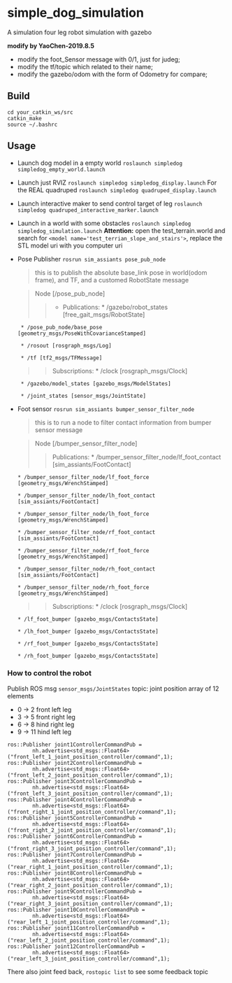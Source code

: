 # simple_dog_simulation
A simulation four leg robot simulation with gazebo

**modify by YaoChen-2019.8.5**
- modify the foot_Sensor message with 0/1, just for judeg;
- modify the tf/topic which related to their name;
- modify the gazebo/odom with the form of Odometry for compare;


## Build

```
cd your_catkin_ws/src
catkin_make
source ~/.bashrc
```
## Usage
- Launch dog model in a empty world
`roslaunch simpledog simpledog_empty_world.launch`
- Launch just RVIZ
`roslaunch simpledog simpledog_display.launch`
For the REAL quadruped
`roslaunch simpledog quadruped_display.launch`
- Launch interactive maker to send control target of leg
`roslaunch simpledog quadruped_interactive_marker.launch`

- Launch in a world with some obstacles
`roslaunch simpledog simpledog_simulation.launch`
**Attention:** open the test_terrain.world and search for `<model name='test_terrian_slope_and_stairs'>`, replace the STL model uri with you computer uri
- Pose Publisher
`rosrun sim_assiants pose_pub_node`
  > this is to publish the absolute base_link pose in world(odom frame), and TF, and a customed RobotState message

  >Node [/pose_pub_node]
  >> - Publications:
       * /gazebo/robot_states [free_gait_msgs/RobotState]

       * /pose_pub_node/base_pose [geometry_msgs/PoseWithCovarianceStamped]

       * /rosout [rosgraph_msgs/Log]

       * /tf [tf2_msgs/TFMessage]


  >>Subscriptions:
       * /clock [rosgraph_msgs/Clock]

       * /gazebo/model_states [gazebo_msgs/ModelStates]

       * /joint_states [sensor_msgs/JointState]

- Foot sensor
`rosrun sim_assiants bumper_sensor_filter_node`
  > this is to run a node to filter contact information from bumper sensor message

  >Node [/bumper_sensor_filter_node]
  >>Publications:
      * /bumper_sensor_filter_node/lf_foot_contact [sim_assiants/FootContact]

      * /bumper_sensor_filter_node/lf_foot_force [geometry_msgs/WrenchStamped]

      * /bumper_sensor_filter_node/lh_foot_contact [sim_assiants/FootContact]

      * /bumper_sensor_filter_node/lh_foot_force [geometry_msgs/WrenchStamped]

      * /bumper_sensor_filter_node/rf_foot_contact [sim_assiants/FootContact]

      * /bumper_sensor_filter_node/rf_foot_force [geometry_msgs/WrenchStamped]

      * /bumper_sensor_filter_node/rh_foot_contact [sim_assiants/FootContact]

      * /bumper_sensor_filter_node/rh_foot_force [geometry_msgs/WrenchStamped]

    >>Subscriptions:
      * /clock [rosgraph_msgs/Clock]

      * /lf_foot_bumper [gazebo_msgs/ContactsState]

      * /lh_foot_bumper [gazebo_msgs/ContactsState]

      * /rf_foot_bumper [gazebo_msgs/ContactsState]

      * /rh_foot_bumper [gazebo_msgs/ContactsState]

### How to control the robot
Publish ROS msg `sensor_msgs/JointStates` topic:
joint position array of 12 elements
- 0 -> 2 front left leg
- 3 -> 5 front right leg
- 6 -> 8 hind right leg
- 9 -> 11 hind left leg

```
ros::Publisher joint1ControllerCommandPub =
        nh.advertise<std_msgs::Float64>("front_left_1_joint_position_controller/command",1);
ros::Publisher joint2ControllerCommandPub =
        nh.advertise<std_msgs::Float64>("front_left_2_joint_position_controller/command",1);
ros::Publisher joint3ControllerCommandPub =
        nh.advertise<std_msgs::Float64>("front_left_3_joint_position_controller/command",1);
ros::Publisher joint4ControllerCommandPub =
        nh.advertise<std_msgs::Float64>("front_right_1_joint_position_controller/command",1);
ros::Publisher joint5ControllerCommandPub =
        nh.advertise<std_msgs::Float64>("front_right_2_joint_position_controller/command",1);
ros::Publisher joint6ControllerCommandPub =
        nh.advertise<std_msgs::Float64>("front_right_3_joint_position_controller/command",1);
ros::Publisher joint7ControllerCommandPub =
        nh.advertise<std_msgs::Float64>("rear_right_1_joint_position_controller/command",1);
ros::Publisher joint8ControllerCommandPub =
        nh.advertise<std_msgs::Float64>("rear_right_2_joint_position_controller/command",1);
ros::Publisher joint9ControllerCommandPub =
        nh.advertise<std_msgs::Float64>("rear_right_3_joint_position_controller/command",1);
ros::Publisher joint10ControllerCommandPub =
        nh.advertise<std_msgs::Float64>("rear_left_1_joint_position_controller/command",1);
ros::Publisher joint11ControllerCommandPub =
        nh.advertise<std_msgs::Float64>("rear_left_2_joint_position_controller/command",1);
ros::Publisher joint12ControllerCommandPub =
        nh.advertise<std_msgs::Float64>("rear_left_3_joint_position_controller/command",1);
```


There also joint feed back,
`rostopic list`
to see some feedback topic
